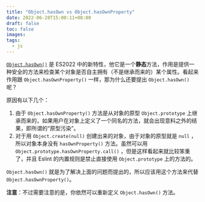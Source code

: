 ```yaml
---
title: "Object.hasOwn vs Object.hasOwnProperty"
date: 2022-06-28T15:00:11+08:00
draft: false
toc: false
images:
tags: 
  - js
---
```


[`Object.hasOwn()`](https://developer.mozilla.org/en-US/docs/Web/JavaScript/Reference/Global_Objects/Object/hasOwn) 是 ES2022 中的新特性，他它是一个**静态**方法，作用是提供一种安全的方法来检查某个对象是否自主拥有（不是继承而来的）某个属性。看起来作用跟 `Object.hasOwnProperty()` 一样，那为什么还要提出 `Object.hasOwn()` 呢？

原因有以下几个：

1. 由于 `Object.hasOwnProperty()` 方法是从对象的原型 `Object.prototype` 上继承而来的，如果用户在对象上定义了一个同名的方法，就会出现意料之外的结果，即所谓的“原型污染”。
2. 对于用 `Object.create(null)` 创建出来的对象，由于对象的原型就是 `null` ，所以对象本身没有 `hasOwnProperty()` 方法。虽然可以用 `Object.prototype.hasOwnProperty.call()` ，但是这样看起来就比较笨重了，并且 Eslint 的内置规则是禁止直接使用 `Object.prototype` 上的方法的。

`Object.hasOwn()` 就是为了解决上面的问题而提出的，所以应该用这个方法来代替 `Object.hasOwnProperty()`。

**注意**：不过需要注意的是，你依然可以重新定义 `Object.hasOwn()` 方法。
